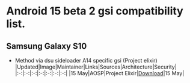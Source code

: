 # Android 15 beta 2 gsi compatibility list.

## Samsung Galaxy S10
- Method via dsu sideloader A14 specific gsi (Project elixir)
|Updated|Image|Maintainer|Links|Sources|Architecture|Security|		
|:-:|:-:|:-:|:-:|:-:|:-:|:-:|
|15 May|AOSP|Project Elixir|[Download](https://projectelixiros.com/device/beyond1lte)|15 May|
